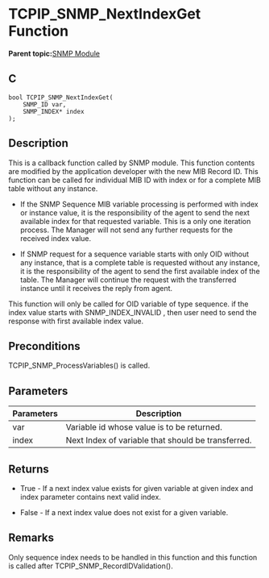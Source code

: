 # TCPIP\_SNMP\_NextIndexGet Function

**Parent topic:**[SNMP Module](GUID-7764E81C-8FC9-4B3E-8830-255BDE678AA0.md)

## C

```
bool TCPIP_SNMP_NextIndexGet(
    SNMP_ID var, 
    SNMP_INDEX* index
);
```

## Description

This is a callback function called by SNMP module. This function contents are modified by the application developer with the new MIB Record ID. This function can be called for individual MIB ID with index or for a complete MIB table without any instance.

-   If the SNMP Sequence MIB variable processing is performed with index or instance value, it is the responsibility of the agent to send the next available index for that requested variable. This is a only one iteration process. The Manager will not send any further requests for the received index value.

-   If SNMP request for a sequence variable starts with only OID without any instance, that is a complete table is requested without any instance, it is the responsibility of the agent to send the first available index of the table. The Manager will continue the request with the transferred instance until it receives the reply from agent.


This function will only be called for OID variable of type sequence. if the index value starts with SNMP\_INDEX\_INVALID , then user need to send the response with first available index value.

## Preconditions

TCPIP\_SNMP\_ProcessVariables\(\) is called.

## Parameters

|Parameters|Description|
|----------|-----------|
|var|Variable id whose value is to be returned.|
|index|Next Index of variable that should be transferred.|

## Returns

-   True - If a next index value exists for given variable at given index and index parameter contains next valid index.

-   False - If a next index value does not exist for a given variable.


## Remarks

Only sequence index needs to be handled in this function and this function is called after TCPIP\_SNMP\_RecordIDValidation\(\).

